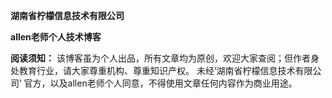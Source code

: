**湖南省柠檬信息技术有限公司**

**allen老师个人技术博客**

**阅读须知：** 该博客虽为个人出品，所有文章均为原创，欢迎大家查阅；但作者身处教育行业，请大家尊重机构、尊重知识产权。
未经‘湖南省柠檬信息技术有限公司’ 官方，以及allen老师个人同意，不得使用文章任何内容作为商业用途。
